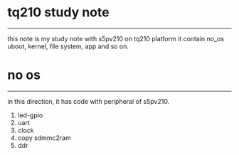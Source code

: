 # tq210 study note
___
this note is my study note with s5pv210 on tq210 platform
it contain no_os uboot, kernel, file system, app and so on.
# no os
___
in this direction, it has code with peripheral of s5pv210.
1. led-gpio 
2. uart 
3. clock 
4. copy sdmmc2ram 
5. ddr 
